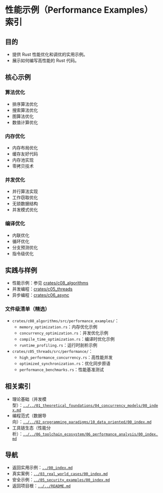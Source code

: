 # 性能示例（Performance Examples）索引

## 目的

- 提供 Rust 性能优化和调优的实用示例。
- 展示如何编写高性能的 Rust 代码。

## 核心示例

### 算法优化

- 排序算法优化
- 搜索算法优化
- 图算法优化
- 数值计算优化

### 内存优化

- 内存布局优化
- 缓存友好代码
- 内存池实现
- 零拷贝技术

### 并发优化

- 并行算法实现
- 工作窃取优化
- 无锁数据结构
- 并发模式优化

### 编译优化

- 内联优化
- 循环优化
- 分支预测优化
- 指令级优化

## 实践与样例

- 性能示例：参见 [crates/c08_algorithms](../../../crates/c08_algorithms/)
- 并发编程：[crates/c05_threads](../../../crates/c05_threads/)
- 异步编程：[crates/c06_async](../../../crates/c06_async/)

### 文件级清单（精选）

- `crates/c08_algorithms/src/performance_examples/`：
  - `memory_optimization.rs`：内存优化示例
  - `concurrency_optimization.rs`：并发优化示例
  - `compile_time_optimization.rs`：编译时优化示例
  - `runtime_profiling.rs`：运行时剖析示例
- `crates/c05_threads/src/performance/`：
  - `high_performance_concurrency.rs`：高性能并发
  - `optimized_synchronization.rs`：优化同步原语
  - `performance_benchmarks.rs`：性能基准测试

## 相关索引

- 理论基础（并发模型）：[`../../01_theoretical_foundations/04_concurrency_models/00_index.md`](../../01_theoretical_foundations/04_concurrency_models/00_index.md)
- 编程范式（数据导向）：[`../../02_programming_paradigms/10_data_oriented/00_index.md`](../../02_programming_paradigms/10_data_oriented/00_index.md)
- 工具链生态（性能分析）：[`../../06_toolchain_ecosystem/06_performance_analysis/00_index.md`](../../06_toolchain_ecosystem/06_performance_analysis/00_index.md)

## 导航

- 返回实用示例：[`../00_index.md`](../00_index.md)
- 真实案例：[`../03_real_world_cases/00_index.md`](../03_real_world_cases/00_index.md)
- 安全示例：[`../05_security_examples/00_index.md`](../05_security_examples/00_index.md)
- 返回项目根：[`../../README.md`](../../README.md)
